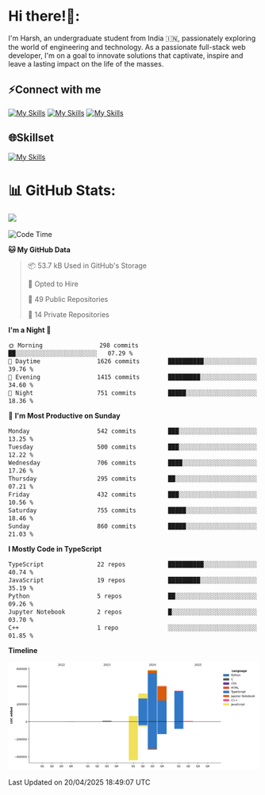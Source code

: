 
# Hi there!👋:
<p> I'm Harsh, an undergraduate student from India 🇮🇳, passionately exploring the world of engineering and technology. As a passionate full-stack web developer, I'm on a goal to innovate solutions that captivate, inspire and leave a lasting impact on the life of the masses. </p>

## ⚡Connect with me

[![My Skills](https://skillicons.dev/icons?i=gmail)](mailto:harshpandey.tech@gmail.com) [![My Skills](https://skillicons.dev/icons?i=linkedin)](https://linkedin.com/in/harsh3dev) [![My Skills](https://skillicons.dev/icons?i=twitter)](https://x.com/harshxai)

## 🌐Skillset
[![My Skills](https://skillicons.dev/icons?i=js,ts,react,nextjs,nodejs,tailwind,mongo,express,postgres,prisma,html,css,docker,aws,cpp,git,vscode,figma)](https://skillicons.dev)


# 📊 GitHub Stats:
![](https://komarev.com/ghpvc/?username=harsh3dev)

<!--START_SECTION:waka-->
![Code Time](http://img.shields.io/badge/Code%20Time-26%20hrs%2029%20mins-blue)

**🐱 My GitHub Data** 

> 📦 53.7 kB Used in GitHub's Storage 
 > 
> 💼 Opted to Hire
 > 
> 📜 49 Public Repositories 
 > 
> 🔑 14 Private Repositories 
 > 
**I'm a Night 🦉** 

```text
🌞 Morning                298 commits         ██░░░░░░░░░░░░░░░░░░░░░░░   07.29 % 
🌆 Daytime                1626 commits        ██████████░░░░░░░░░░░░░░░   39.76 % 
🌃 Evening                1415 commits        █████████░░░░░░░░░░░░░░░░   34.60 % 
🌙 Night                  751 commits         █████░░░░░░░░░░░░░░░░░░░░   18.36 % 
```
📅 **I'm Most Productive on Sunday** 

```text
Monday                   542 commits         ███░░░░░░░░░░░░░░░░░░░░░░   13.25 % 
Tuesday                  500 commits         ███░░░░░░░░░░░░░░░░░░░░░░   12.22 % 
Wednesday                706 commits         ████░░░░░░░░░░░░░░░░░░░░░   17.26 % 
Thursday                 295 commits         ██░░░░░░░░░░░░░░░░░░░░░░░   07.21 % 
Friday                   432 commits         ███░░░░░░░░░░░░░░░░░░░░░░   10.56 % 
Saturday                 755 commits         █████░░░░░░░░░░░░░░░░░░░░   18.46 % 
Sunday                   860 commits         █████░░░░░░░░░░░░░░░░░░░░   21.03 % 
```


**I Mostly Code in TypeScript** 

```text
TypeScript               22 repos            ██████████░░░░░░░░░░░░░░░   40.74 % 
JavaScript               19 repos            █████████░░░░░░░░░░░░░░░░   35.19 % 
Python                   5 repos             ██░░░░░░░░░░░░░░░░░░░░░░░   09.26 % 
Jupyter Notebook         2 repos             █░░░░░░░░░░░░░░░░░░░░░░░░   03.70 % 
C++                      1 repo              ░░░░░░░░░░░░░░░░░░░░░░░░░   01.85 % 
```



**Timeline**

![Lines of Code chart](https://raw.githubusercontent.com/harsh3dev/harsh3dev/main/assets/bar_graph.png)


 Last Updated on 20/04/2025 18:49:07 UTC
<!--END_SECTION:waka-->

